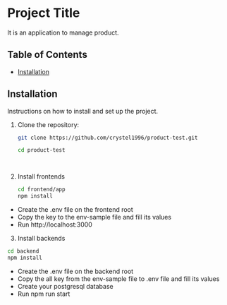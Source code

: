# Project Title

It is an application to manage product.

## Table of Contents

- [Installation](#installation)


## Installation

Instructions on how to install and set up the project.
1. Clone the repository:
   ```sh
   git clone https://github.com/crystel1996/product-test.git

   cd product-test

  
2. Install frontends
   ```sh
   cd frontend/app
   npm install


  -  Create the .env file on the frontend root
  -  Copy the key to the env-sample file and fill its values
  -  Run http://localhost:3000
3. Install backends
  ```sh
  cd backend
  npm install

  ```
  -  Create the .env file on the backend root
  -  Copy the all key from the env-sample file to .env file and fill its values
  -  Create your postgresql database
  -  Run npm run start
